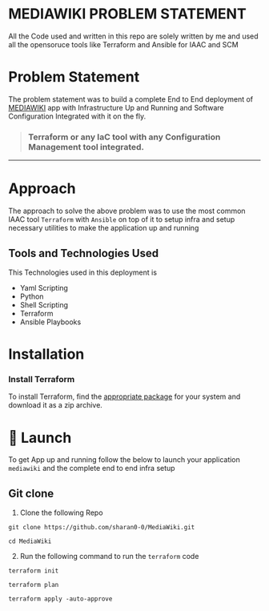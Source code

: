 # MEDIAWIKI PROBLEM STATEMENT

All the Code used and written in this repo are solely written by me and used all the opensoruce tools like Terraform and Ansible for IAAC and SCM

# Problem Statement
The problem statement was to build a complete End to End deployment of [MEDIAWIKI](https://www.mediawiki.org/wiki/MediaWiki) app with Infrastructure Up and Running and Software Configuration Integrated with it on the fly.

>  ### Terraform or any IaC tool with any Configuration Management tool integrated.

---

# Approach

The approach to solve the above problem was to use the most common IAAC tool `Terraform` with `Ansible` on top of it to setup infra and setup necessary utilities to make the application up and running

## Tools and Technologies Used
This Technologies used in this deployment is
* Yaml Scripting
* Python
* Shell Scripting
* Terraform
* Ansible Playbooks

# Installation

### Install Terraform

To install Terraform, find the [appropriate package](https://www.terraform.io/downloads.html) for your system and download it as a zip archive.

# :rocket: Launch
To get App up and running follow the below to launch your application `mediawiki` and the complete end to end infra setup

## Git clone

1. Clone the following Repo

```
git clone https://github.com/sharan0-0/MediaWiki.git

cd MediaWiki
```

2. Run the following command to run the `terraform` code

```
terraform init

terraform plan 

terraform apply -auto-approve


```
